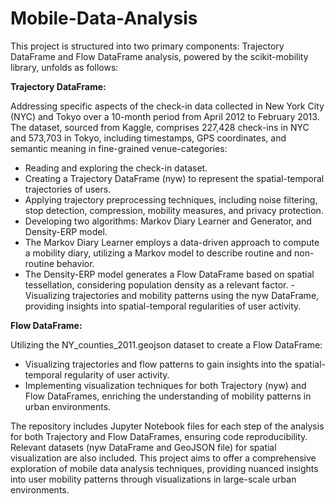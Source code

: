 # Mobile-Data-Analysis

This project is structured into two primary components: Trajectory DataFrame and Flow DataFrame analysis, powered by the scikit-mobility library, unfolds as follows:

<strong> Trajectory DataFrame: </strong>

Addressing specific aspects of the check-in data collected in New York City (NYC) and Tokyo over a 10-month period from April 2012 to February 2013. The dataset, sourced from Kaggle, comprises 227,428 check-ins in NYC and 573,703 in Tokyo, including timestamps, GPS coordinates, and semantic meaning in fine-grained venue-categories:

- Reading and exploring the check-in dataset.
- Creating a Trajectory DataFrame (nyw) to represent the spatial-temporal trajectories of users.
- Applying trajectory preprocessing techniques, including noise filtering, stop detection, compression, mobility measures, and privacy protection.
- Developing two algorithms: Markov Diary Learner and Generator, and Density-ERP model.
- The Markov Diary Learner employs a data-driven approach to compute a mobility diary, utilizing a Markov model to describe routine and non-routine behavior.
- The Density-ERP model generates a Flow DataFrame based on spatial tessellation, considering population density as a relevant factor.
 -Visualizing trajectories and mobility patterns using the nyw DataFrame, providing insights into spatial-temporal regularities of user activity.
  
<strong> Flow DataFrame: </strong>
  
Utilizing the NY_counties_2011.geojson dataset to create a Flow DataFrame:

- Visualizing trajectories and flow patterns to gain insights into the spatial-temporal regularity of user activity.
- Implementing visualization techniques for both Trajectory (nyw) and Flow DataFrames, enriching the understanding of mobility patterns in urban environments.
  
The repository includes Jupyter Notebook files for each step of the analysis for both Trajectory and Flow DataFrames, ensuring code reproducibility. Relevant datasets (nyw DataFrame and GeoJSON file) for spatial visualization are also included. This project aims to offer a comprehensive exploration of mobile data analysis techniques, providing nuanced insights into user mobility patterns through visualizations in large-scale urban environments.
